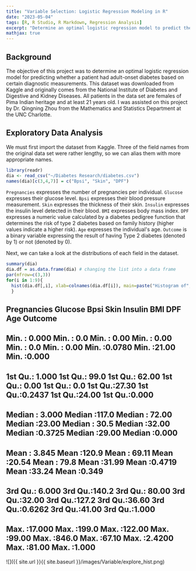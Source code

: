 ```yaml
---
title: "Variable Selection: Logistic Regression Modeling in R"
date: "2023-05-04"
tags: [R, R Studio, R Markdown, Regression Analysis]
excerpt: "Determine an optimal logistic regression model to predict the causation of adult-onset diabetes"
mathjax: true
---
```


## Background

The objective of this project was to determine an optimal logistic regression model for predicting whether a patient had adult-onset diabetes based on certain diagnostic measurements. This dataset was downloaded from Kaggle and originally comes from the National Institute of Diabetes and Digestive and Kidney Diseases. All patients in the data set are females of Pima Indian heritage and at least 21 years old. I was assisted on this project by Dr. Qingning Zhou from the Mathematics and Statistics Department at the UNC Charlotte. 

## Exploratory Data Analysis

We must first import the dataset from Kaggle. Three of the field names from the original data set were rather lengthy, so we can alias them with more appropriate names. 

```r
library(readr)
dia <- read_csv("~/Diabetes Research/diabetes.csv")
names(dia)[c(3,4,7)] = c("Bpsi", "Skin", "DPF")
```

`Pregnancies` expresses the number of pregnancies per individual. `Glucose` expresses their glucose level. `Bpsi` expresses their blood pressure measurement. `Skin` expresses the thickness of their skin. `Insulin` expresses the insulin level detected in their blood. `BMI` expresses body mass index. `DPF` expresses a numeric value calculated by a diabetes pedigree function that determines the risk of type 2 diabetes based on family history (higher values indicate a higher risk). `Age` expresses the individual's age. `Outcome` is a binary variable expressing the result of having Type 2 diabetes (denoted by 1) or not (denoted by 0).

Next, we can take a look at the distributions of each field in the dataset.

```r
summary(dia)
dia.df = as.data.frame(dia) # changing the list into a data frame 
par(mfrow=c(3,3))
for(i in 1:9){
  hist(dia.df[,i], xlab=colnames(dia.df[i]), main=paste("Histogram of", colnames(dia.df[i])), col="lightgreen", breaks=30)
  }
```

 ##  Pregnancies        Glucose           Bpsi             Skin          Insulin           BMI             DPF              Age           Outcome     
 ## Min.   : 0.000   Min.   :  0.0   Min.   :  0.00   Min.   : 0.00   Min.   :  0.0   Min.   : 0.00   Min.   :0.0780   Min.   :21.00   Min.   :0.000  
 ## 1st Qu.: 1.000   1st Qu.: 99.0   1st Qu.: 62.00   1st Qu.: 0.00   1st Qu.:  0.0   1st Qu.:27.30   1st Qu.:0.2437   1st Qu.:24.00   1st Qu.:0.000  
 ## Median : 3.000   Median :117.0   Median : 72.00   Median :23.00   Median : 30.5   Median :32.00   Median :0.3725   Median :29.00   Median :0.000  
 ## Mean   : 3.845   Mean   :120.9   Mean   : 69.11   Mean   :20.54   Mean   : 79.8   Mean   :31.99   Mean   :0.4719   Mean   :33.24   Mean   :0.349  
 ## 3rd Qu.: 6.000   3rd Qu.:140.2   3rd Qu.: 80.00   3rd Qu.:32.00   3rd Qu.:127.2   3rd Qu.:36.60   3rd Qu.:0.6262   3rd Qu.:41.00   3rd Qu.:1.000  
 ## Max.   :17.000   Max.   :199.0   Max.   :122.00   Max.   :99.00   Max.   :846.0   Max.   :67.10   Max.   :2.4200   Max.   :81.00   Max.   :1.000  


![]({{ site.url }}{{ site.baseurl }}/images/Variable/explore_hist.png)<!-- -->


